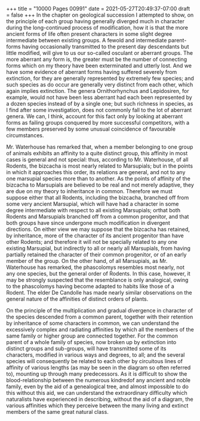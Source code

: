 +++
title = "10000 Pages 00991"
date = 2021-05-27T20:49:37-07:00
draft = false
+++
In the chapter on geological succession I attempted to show, on the principle of each group having generally diverged much in character during the long-continued process of modification, how it is that the more ancient forms of life often present characters in some slight degree intermediate between existing groups. A fewold and intermediate parent-forms having occasionally transmitted to the present day descendants but little modified, will give to us our so-called osculant or aberrant groups. The more aberrant any form is, the greater must be the number of connecting forms which on my theory have been exterminated and utterly lost. And we have some evidence of aberrant forms having suffered severely from extinction, for they are generally represented by extremely few species; and such species as do occur are generally very distinct from each other, which again implies extinction. The genera Ornithorhynchus and Lepidosiren, for example, would not have been less aberrant had each been represented by a dozen species instead of by a single one; but such richness in species, as I find after some investigation, does not commonly fall to the lot of aberrant genera. We can, I think, account for this fact only by looking at aberrant forms as failing groups conquered by more successful competitors, with a few members preserved by some unusual coincidence of favourable circumstances.

Mr. Waterhouse has remarked that, when a member belonging to one group of animals exhibits an affinity to a quite distinct group, this affinity in most cases is general and not special: thus, according to Mr. Waterhouse, of all Rodents, the bizcacha is most nearly related to Marsupials; but in the points in which it approaches this order, its relations are general, and not to any one marsupial species more than to another. As the points of affinity of the bizcacha to Marsupials are believed to be real and not merely adaptive, they are due on my theory to inheritance in common. Therefore we must suppose either that all Rodents, including the bizcacha, branched off from some very ancient Marsupial, which will have had a character in some degree intermediate with respect to all existing Marsupials; orthat both Rodents and Marsupials branched off from a common progenitor, and that both groups have since undergone much modification in divergent directions. On either view we may suppose that the bizcacha has retained, by inheritance, more of the character of its ancient progenitor than have other Rodents; and therefore it will not be specially related to any one existing Marsupial, but indirectly to all or nearly all Marsupials, from having partially retained the character of their common progenitor, or of an early member of the group. On the other hand, of all Marsupials, as Mr. Waterhouse has remarked, the phascolomys resembles most nearly, not any one species, but the general order of Rodents. In this case, however, it may be strongly suspected that the resemblance is only analogical, owing to the phascolomys having become adapted to habits like those of a Rodent. The elder De Candolle has made nearly similar observations on the general nature of the affinities of distinct orders of plants.

On the principle of the multiplication and gradual divergence in character of the species descended from a common parent, together with their retention by inheritance of some characters in common, we can understand the excessively complex and radiating affinities by which all the members of the same family or higher group are connected together. For the common parent of a whole family of species, now broken up by extinction into distinct groups and sub-groups, will have transmitted some of its characters, modified in various ways and degrees, to all; and the several species will consequently be related to each other by circuitous lines of affinity of various lengths (as may be seen in the diagram so often referred to), mounting up through many predecessors. As it is difficult to show the blood-relationship between the numerous kindredof any ancient and noble family, even by the aid of a genealogical tree, and almost impossible to do this without this aid, we can understand the extraordinary difficulty which naturalists have experienced in describing, without the aid of a diagram, the various affinities which they perceive between the many living and extinct members of the same great natural class.
